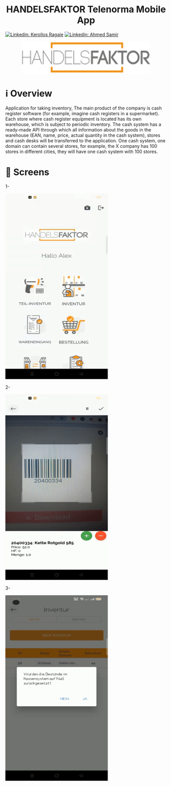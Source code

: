 <h1 align="center">
HANDELSFAKTOR Telenorma Mobile App
</h1>

[![Linkedin: Kerollos Ragaie](https://img.shields.io/badge/-kerollosragaie-blue?style=flat-square&logo=Linkedin&logoColor=white&link=https://www.linkedin.com/in/kerollos-ragaie-youssef-b9529aa6/)](https://www.linkedin.com/in/kerollos-ragaie/)
[![Linkedin: Ahmed Samir](https://img.shields.io/badge/-ahmedsamir-blue?style=flat-square&logo=Linkedin&logoColor=white&link=https://www.linkedin.com/in/kerollos-ragaie-youssef-b9529aa6/)](https://www.linkedin.com/in/ahmed-samir-8a7988169/)

<p align="center">
    <img src="assets/hf_logo.svg" width="400" height="100">
</p>

# ℹ️ Overview
Application for taking inventory, The main product of the company is cash register software (for example, imagine cash registers in a supermarket). Each store where cash register equipment is located has its own warehouse, which is subject to periodic inventory. The cash system has a ready-made API through which all information about the goods in the warehouse (EAN, name, price, actual quantity in the cash system), stores and cash desks will be transferred to the application. One cash system, one domain can contain several stores, for example, the X company has 100 stores in different cities, they will have one cash system with 100 stores.

# :iphone: Screens
1-

<img src="images/part_1.gif" width="320" height="580"/>

2-

<img src="images/part_2.gif" width="320" height="580"/>

3-

<img src="images/part_3.gif" width="320" height="580"/>

